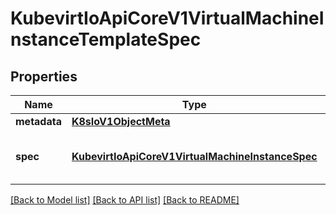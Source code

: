 # KubevirtIoApiCoreV1VirtualMachineInstanceTemplateSpec

## Properties
Name | Type | Description | Notes
------------ | ------------- | ------------- | -------------
**metadata** | [**K8sIoV1ObjectMeta**](K8sIoV1ObjectMeta.md) |  | [optional] 
**spec** | [**KubevirtIoApiCoreV1VirtualMachineInstanceSpec**](KubevirtIoApiCoreV1VirtualMachineInstanceSpec.md) | VirtualMachineInstance Spec contains the VirtualMachineInstance specification. | [optional] 

[[Back to Model list]](../README.md#documentation-for-models) [[Back to API list]](../README.md#documentation-for-api-endpoints) [[Back to README]](../README.md)


